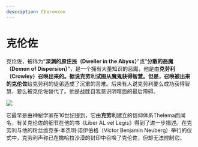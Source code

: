 ```yaml
---
description: Choronzon
---
```


# 克伦佐

克伦佐，被称为“**深渊的原住民（Dweller in the Abyss）**”或“**分散的恶魔（Demon of Dispersion）**”，是一个拥有大量知识的恶魔，他是由**克劳利（Crowley）**召唤出来的。据说克劳利试图从魔鬼获得智慧。但是，召唤被出来的**克伦佐**给克劳利的徒弟造成了沉重的苦难。后来有人说克劳利要么成功获得智慧，要么被克伦佐替代了。他是战胜自我意识阴暗面的最后障碍。

![](https://pic1.zhimg.com/80/v2-cfb86cd30e5b5b7c07529a6bc4b36a38_720w.jpg)

它最早是由神秘学家在16世纪提到，它由**克劳利**建立的信仰体系Thelema而闻名，有关克伦佐的细节在他的书《Liber AL vel Legis》得到了进一步描述。在克劳利与他的粉丝维克多·本杰明·诺伊伯格（Victor Benjamin Neuberg）举行的仪式中，克劳利声称已在撒哈拉沙漠的封印中召唤了克伦佐，但却无法控制它。

